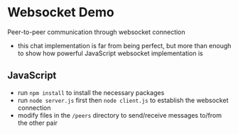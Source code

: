 # Websocket Demo
Peer-to-peer communication through websocket connection
- this chat implementation is far from being perfect, but more than enough to show how powerful JavaScript websocket implementation is

## JavaScript
- run `npm install` to install the necessary packages
- run `node server.js` first then `node client.js` to establish the websocket connection
- modify files in the `/peers` directory to send/receive messages to/from the other pair
